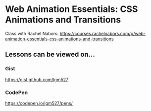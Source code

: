 # Web Animation Essentials: CSS Animations and Transitions

Class with Rachel Nabors: https://courses.rachelnabors.com/p/web-animation-essentials-css-animations-and-transitions

## Lessons can be viewed on...

### Gist

https://gist.github.com/lgm527

### CodePen

https://codepen.io/lgm527/pens/
